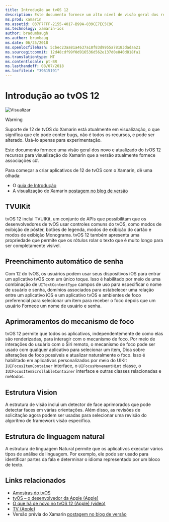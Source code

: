 ```yaml
---
title: Introdução ao tvOS 12
description: Este documento fornece um alto nível de visão geral dos recursos novos e atualizados do tvOS 12 na versão prévia do qual Xamarin fornece associações c# no momento.
ms.prod: xamarin
ms.assetid: 037F7FFF-2155-4017-B99A-839CE7EC5C9C
ms.technology: xamarin-ios
author: bradumbaugh
ms.author: brumbaug
ms.date: 06/25/2018
ms.openlocfilehash: 5cbec23aa81a4637a18f83d9955a78183dadaa21
ms.sourcegitcommit: 12d48cdf99f0d916536d562e137d0e840d818fa1
ms.translationtype: MT
ms.contentlocale: pt-BR
ms.lasthandoff: 08/07/2018
ms.locfileid: "39615191"
---
```

# <a name="introduction-to-tvos-12"></a>Introdução ao tvOS 12

![Visualizar](~/media/shared/preview.png)

> [!WARNING]
> Suporte de 12 de tvOS do Xamarin está atualmente em visualização, o que significa que ele pode conter bugs, não é todos os recursos, e pode ser alterado. Usá-lo apenas para experimentação.

Este documento fornece uma visão geral dos novo e atualizado do tvOS 12 recursos para visualização do Xamarin que a versão atualmente fornece associações c#.

Para começar a criar aplicativos de 12 de tvOS com o Xamarin, dê uma olhada:

- O [guia de Introdução](~/ios/platform/introduction-to-ios12/get-started.md)
- A visualização de Xamarin [postagem no blog de versão](https://releases.xamarin.com/preview-release-xcode-10-beta-5/)

## <a name="tvuikit"></a>TVUIKit

tvOS 12 inclui TVUIKit, um conjunto de APIs que possibilitam que os desenvolvedores de tvOS usar controles comuns do tvOS, como modos de exibição de pôster, botões de legenda, modos de exibição do cartão e modos de exibição Monograma. tvOS 12 também apresenta uma propriedade que permite que os rótulos rolar o texto que é muito longo para ser completamente visível.

## <a name="password-autofill"></a>Preenchimento automático de senha

Com 12 do tvOS, os usuários podem usar seus dispositivos iOS para entrar um aplicativo tvOS com um único toque. Isso é habilitado por meio de uma combinação de `UITextContentType` campos de uso para especificar o nome de usuário e senha, domínios associados para estabelecer uma relação entre um aplicativo iOS e um aplicativo tvOS e ambientes de foco preferencial para selecionar um item para receber o foco depois que um usuário Fornece um nome de usuário e senha.

## <a name="focus-engine-enhancements"></a>Aprimoramentos do mecanismo de foco

tvOS 12 permite que todos os aplicativos, independentemente de como elas são renderizadas, para interagir com o mecanismo de foco. Por meio de interações do usuário com o Siri remoto, o mecanismo de foco pode ser usado com qualquer aplicativo para selecionar um item, Dica sobre alterações de foco possíveis e atualizar naturalmente o foco. Isso é habilitado em aplicativos personalizados por meio do UIKit `IUIFocusItemContainer` interface, o `UIFocusMovementHint` classe, o `IUIFocusItemScrollableContainer` interface e outras classes relacionadas e métodos.

## <a name="vision-framework"></a>Estrutura Vision

A estrutura de visão inclui um detector de face aprimorados que pode detectar faces em várias orientações. Além disso, as revisões de solicitação agora podem ser usadas para selecionar uma revisão do algoritmo de framework visão específica.

## <a name="natural-language-framework"></a>Estrutura de linguagem natural

A estrutura de linguagem Natural permite que os aplicativos executar vários tipos de análise de linguagem. Por exemplo, ele pode ser usado para identificar partes da fala e determinar o idioma representado por um bloco de texto.

## <a name="related-links"></a>Links relacionados

- [Amostras do tvOS](https://developer.xamarin.com/samples/tvos/all/)
- [tvOS – o desenvolvedor da Apple (Apple)](https://developer.apple.com/tvos/)
- [O que há de novo no tvOS 12 (Apple) (vídeo)](https://developer.apple.com/videos/play/wwdc2018/208/)
- [TV (Apple)](https://www.apple.com/tv/)
- Versão prévia do Xamarin [postagem no blog de versão](https://releases.xamarin.com/preview-release-xcode-10-beta-5/)
